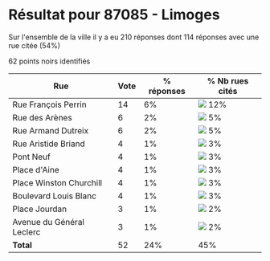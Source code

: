 # Résultat pour 87085 - Limoges

Sur l'ensemble de la ville il y a eu 210 réponses dont 114 réponses avec une rue citée (54%)

62 points noirs identifiés

| Rue | Vote | % réponses | % Nb rues cités|
|-----|------|------------|----------------|
| Rue François Perrin | 14 | 6% | <img src="../../img/bar_12.gif" />&nbsp;12%|
| Rue des Arènes | 6 | 2% | <img src="../../img/bar_5.gif" />&nbsp;5%|
| Rue Armand Dutreix | 6 | 2% | <img src="../../img/bar_5.gif" />&nbsp;5%|
| Rue Aristide Briand | 4 | 1% | <img src="../../img/bar_3.gif" />&nbsp;3%|
| Pont Neuf | 4 | 1% | <img src="../../img/bar_3.gif" />&nbsp;3%|
| Place d'Aine | 4 | 1% | <img src="../../img/bar_3.gif" />&nbsp;3%|
| Place Winston Churchill | 4 | 1% | <img src="../../img/bar_3.gif" />&nbsp;3%|
| Boulevard Louis Blanc | 4 | 1% | <img src="../../img/bar_3.gif" />&nbsp;3%|
| Place Jourdan | 3 | 1% | <img src="../../img/bar_2.gif" />&nbsp;2%|
| Avenue du Général Leclerc | 3 | 1% | <img src="../../img/bar_2.gif" />&nbsp;2%|
| **Total** | 52 | 24% | 45%|
